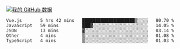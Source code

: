 [![我的 GitHub 数据](https://github-readme-stats.vercel.app/api?username=unbrain&?theme=dark)]()

<!--START_SECTION:waka-->
```text
Vue.js       5 hrs 42 mins   ████████████████████▒░░░░   80.70 % 
JavaScript   59 mins         ███▓░░░░░░░░░░░░░░░░░░░░░   14.05 % 
JSON         13 mins         ▓░░░░░░░░░░░░░░░░░░░░░░░░   03.14 % 
Other        4 mins          ▒░░░░░░░░░░░░░░░░░░░░░░░░   01.08 % 
TypeScript   4 mins          ▒░░░░░░░░░░░░░░░░░░░░░░░░   01.03 % 
```
<!--END_SECTION:waka-->
